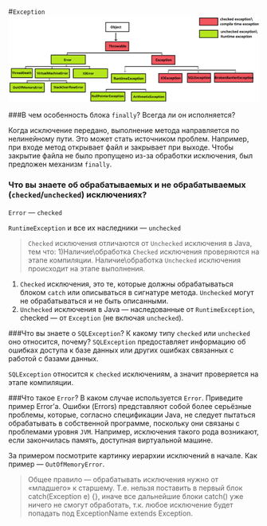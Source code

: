 #`Exception`
![](img/img_1.png)

###В чем особенность блока `finally`? Всегда ли он исполняется?

Когда исключение передано, выполнение метода направляется по нелинейному пути. Это может стать источником проблем. Например, при входе метод открывает файл и закрывает при выходе. Чтобы закрытие файла не было пропущено из-за обработки исключения, был предложен механизм `finally`.

### Что вы знаете об обрабатываемых и не обрабатываемых (`checked`/`unchecked`) исключениях?

`Error` — `checked`

`RuntimeException` и все их наследники — `unchecked`

>`Checked` исключения отличаются от `Unchecked` исключения в Java, тем что:
1)Наличие\обработка `Checked` исключения проверяются на этапе компиляции. Наличие\обработка `Unchecked` исключения происходит на этапе выполнения.

1. `Checked` исключения, это те, которые должны обрабатываться блоком `catch` или описываться в сигнатуре метода. `Unchecked` могут не обрабатываться и не быть описанными.
2. `Unchecked` исключения в Java — наследованные от `RuntimeException`, checked — от `Exception` (не включая `unchecked`).


###Что вы знаете о `SQLException`? К какому типу `checked` или `unchecked` оно относится, почему?
`SQLException` предоставляет информацию об ошибках доступа к базе данных или других ошибках связанных с работой с базами данных.

`SQLException` относится к `checked` исключениям, а значит проверяется на этапе компиляции.

###Что такое `Error`? В каком случае используется `Error`. Приведите пример Error’а.
Ошибки (Errors) представляют собой более серьёзные проблемы, которые, согласно спецификации Java, не следует пытаться обрабатывать в собственной программе, поскольку они связаны с проблемами уровня `JVM`. Например, исключения такого рода возникают, если закончилась память, доступная виртуальной машине.

За примером посмотрите картинку иерархии исключений в начале. Как пример — `OutOfMemoryError`.

>Общее правило — обрабатывать исключения нужно от «младшего» к старшему. Т.е. нельзя поставить в первый блок catch(Exception e) {}, иначе все дальнейшие блоки catch() уже ничего не смогут обработать, т.к. любое исключение будет попадать под ExceptionName extends Exception.